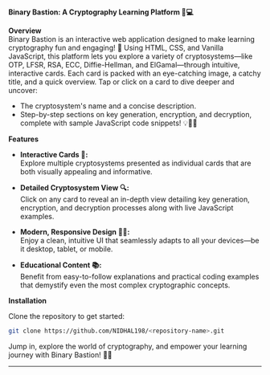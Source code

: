 **Binary Bastion: A Cryptography Learning Platform 🔐💻**

**Overview**  
Binary Bastion is an interactive web application designed to make learning cryptography fun and engaging! 🎉 Using HTML, CSS, and Vanilla JavaScript, this platform lets you explore a variety of cryptosystems—like OTP, LFSR, RSA, ECC, Diffie-Hellman, and ElGamal—through intuitive, interactive cards. Each card is packed with an eye-catching image, a catchy title, and a quick overview. Tap or click on a card to dive deeper and uncover:

- The cryptosystem's name and a concise description.  
- Step-by-step sections on key generation, encryption, and decryption, complete with sample JavaScript code snippets! 💡👨‍💻

**Features**  

- **Interactive Cards 📇:**  
  Explore multiple cryptosystems presented as individual cards that are both visually appealing and informative.  

- **Detailed Cryptosystem View 🔍:**  
  Click on any card to reveal an in-depth view detailing key generation, encryption, and decryption processes along with live JavaScript examples.

- **Modern, Responsive Design 🎨📱:**  
  Enjoy a clean, intuitive UI that seamlessly adapts to all your devices—be it desktop, tablet, or mobile.

- **Educational Content 📚:**  
  Benefit from easy-to-follow explanations and practical coding examples that demystify even the most complex cryptographic concepts.

**Installation**  

Clone the repository to get started:  

```bash
git clone https://github.com/NIDHAL198/<repository-name>.git
```

Jump in, explore the world of cryptography, and empower your learning journey with Binary Bastion! 🚀🔐

---
